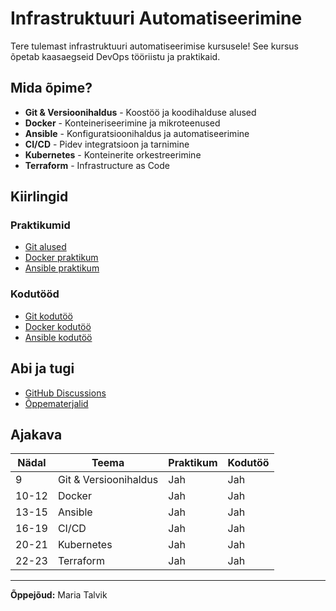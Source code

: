 # Infrastruktuuri Automatiseerimine

Tere tulemast infrastruktuuri automatiseerimise kursusele! See kursus õpetab kaasaegseid DevOps tööriistu ja praktikaid.

## Mida õpime?

- **Git & Versioonihaldus** - Koostöö ja koodihalduse alused
- **Docker** - Konteineriseerimine ja mikroteenused
- **Ansible** - Konfiguratsioonihaldus ja automatiseerimine
- **CI/CD** - Pidev integratsioon ja tarnimine
- **Kubernetes** - Konteinerite orkestreerimine
- **Terraform** - Infrastructure as Code

## Kiirlingid

### Praktikumid
- [Git alused](git_version_control/lab.md)
- [Docker praktikum](docker_fundamentals/lab.md)
- [Ansible praktikum](ansible_basics/lab.md)

### Kodutööd
- [Git kodutöö](git_version_control/homework.md)
- [Docker kodutöö](docker_fundamentals/homework.md)
- [Ansible kodutöö](ansible_basics/homework.md)

## Abi ja tugi

- [GitHub Discussions](https://github.com/mtalvik/automation/discussions)
- [Õppematerjalid](ansible_basics/reading_materials.md)

## Ajakava

| Nädal | Teema | Praktikum | Kodutöö |
|-------|-------|-----------|---------|
| 9 | Git & Versioonihaldus | Jah | Jah |
| 10-12 | Docker | Jah | Jah |
| 13-15 | Ansible | Jah | Jah |
| 16-19 | CI/CD | Jah | Jah |
| 20-21 | Kubernetes | Jah | Jah |
| 22-23 | Terraform | Jah | Jah |

---

**Õppejõud:** Maria Talvik
